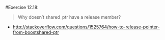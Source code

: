 #Exercise 12.18:
>Why doesn’t shared_ptr have a release member?

- http://stackoverflow.com/questions/1525764/how-to-release-pointer-from-boostshared-ptr